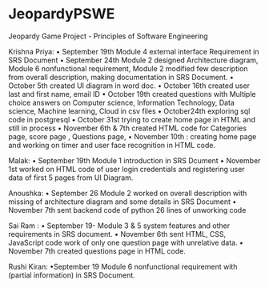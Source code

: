 # JeopardyPSWE
Jeopardy Game Project - Principles of Software Engineering


Krishna Priya: 
•	September 19th Module 4 external interface Requirement in SRS Document
•	September 24th Module 2 designed Architecture diagram, Module 6 nonfunctional requirement, Module 2 modified few description from overall description, making documentation in SRS Document.
• October 5th created UI diagram in word doc.
•	October 16th created user last and first name, email ID
•	October 19th created questions with Multiple choice answers on Computer science, Information Technology, Data science, Machine learning, Cloud in csv files
•	October24th exploring sql code in postgresql
• October 31st trying to create home page in HTML and still in process
•	November 6th & 7th created HTML code for Categories page, score page , Questions page,
•	November 10th : creating home page and working on timer and user face recognition in HTML code.


Malak: 
• September 19th Module 1 introduction in SRS Dcument 
•	November 1st worked on HTML code of user login credentials  and registering user data of first 5 pages from UI Diagram.


Anoushka: 
•	September 26 Module 2 worked on overall description with missing of architecture diagram and some details in SRS Document
• November 7th sent backend code of python 26 lines of unworking code 



Sai Ram : 
•	September 19- Module 3 & 5 system features and other requirements in SRS document.
•	November 6th sent HTML, CSS, JavaScript code work of only one question page with unrelative data.
•	November 7th created questions page in HTML code.


Rushi Kiran: 
•September 19 Module 6 nonfunctional requirement with (partial information) in SRS Document.



